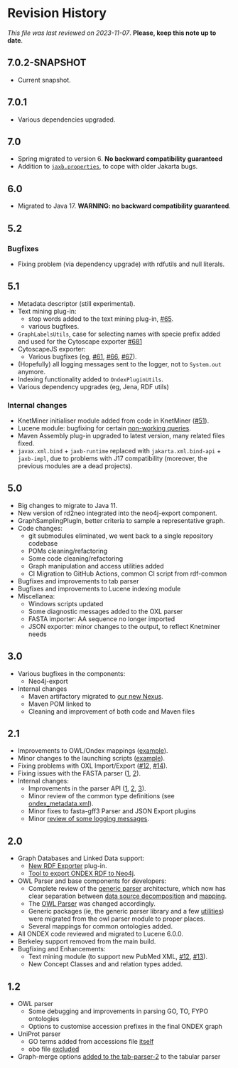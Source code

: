 # Revision History

*This file was last reviewed on 2023-11-07*. **Please, keep this note up to date**.

## 7.0.2-SNAPSHOT
* Current snapshot.

## 7.0.1
* Various dependencies upgraded.

## 7.0
* Spring migrated to version 6. **No backward compatibility guaranteed**
* Addition to [`jaxb.properties`](ondex-knet-builder/modules/oxl/src/main/resources/net/sourceforge/ondex/export/oxl/jaxb.properties), to cope with older Jakarta bugs.

## 6.0
* Migrated to Java 17. **WARNING: no backward compatibility guaranteed**.

## 5.2

### Bugfixes
* Fixing problem (via dependency upgrade) with rdfutils and null literals.


## 5.1
* Metadata descriptor (still experimental).
* Text mining plug-in:
  * stop words added to the text mining plug-in, [#65][i65].
  * various bugfixes.
* `GraphLabelsUtils`, case for selecting names with specie prefix added and used for the Cytoscape exporter [#681][i681]
* CytoscapeJS exporter:
  * Various bugfixes (eg, [#61][i61], [#66][i66], [#67][i67]).
* (Hopefully) all logging messages sent to the logger, not to `System.out` anymore.
* Indexing functionality added to `OndexPluginUtils`.
* Various dependency upgrades (eg, Jena, RDF utils)
  
[i681]: https://github.com/Rothamsted/knetminer/issues/681
[i65]: https://github.com/Rothamsted/knetbuilder/issues/65
[i61]: https://github.com/Rothamsted/knetbuilder/issues/61
[i66]: https://github.com/Rothamsted/knetbuilder/issues/66
[i67]: https://github.com/Rothamsted/knetbuilder/issues/67

### Internal changes
* KnetMiner initialiser module added from code in KnetMiner ([#51][i51]).
* Lucene module: bugfixing for certain [non-working queries][i53].
* Maven Assembly plug-in upgraded to latest version, many related files fixed.
* `javax.xml.bind` + `jaxb-runtime` replaced with `jakarta.xml.bind-api` + `jaxb-impl`, due to problems with J17 compatibility 
(moreover, the previous modules are a dead projects).


[i51]: https://github.com/Rothamsted/knetbuilder/issues/51
[i53]: https://github.com/Rothamsted/knetbuilder/issues/53

## 5.0
* Big changes to migrate to Java 11.
* New version of rd2neo integrated into the neo4j-export component.
* GraphSamplingPlugIn, better criteria to sample a representative graph.
* Code changes:
  * git submodules eliminated, we went back to a single repository codebase
  * POMs cleaning/refactoring
  * Some code cleaning/refactoring
  * Graph manipulation and access utilities added
  * CI Migration to GitHub Actions, common CI script from rdf-common
* Bugfixes and improvements to tab parser
* Bugfixes and improvements to Lucene indexing module
* Miscellanea:
  * Windows scripts updated
  * Some diagnostic messages added to the OXL parser
  * FASTA importer: AA sequence no longer imported
  * JSON exporter: minor changes to the output, to reflect Knetminer needs
 
## 3.0
* Various bugfixes in the components:
  * Neo4j-export
* Internal changes
  * Maven artifactory migrated to [our new Nexus](https://knetminer.org/artifactory/).
  * Maven POM linked to 
  * Cleaning and improvement of both code and Maven files

## 2.1
  * Improvements to OWL/Ondex mappings ([example](https://github.com/Rothamsted/ondex-knet-builder/commit/eff609d09550cc96f2ed877a91b45764aa6528e6)). 
  * Minor changes to the launching scripts ([example](https://github.com/Rothamsted/ondex-desktop/commit/0b2f5145207fb21553b682c78f81752b553eed09)).
  * Fixing problems with OXL Import/Export ([#12](https://github.com/Rothamsted/ondex-knet-builder/issues/12), [#14](https://github.com/Rothamsted/ondex-knet-builder/issues/14)).
  * Fixing issues with the FASTA parser ([1](https://github.com/Rothamsted/ondex-knet-builder/commit/3795afd8c10c3000bbc6f443dd0b33b5cd309f5a), [2](https://github.com/Rothamsted/ondex-knet-builder/commit/dbea4cd20bbbcfe2140a284c187d5fd4b66a5add)).
  * Internal changes:  
    * Improvements in the parser API ([1](https://github.com/Rothamsted/ondex-base/commit/4e3d238111a3367c7531b4815c0a777b1261ed6f), [2](https://github.com/Rothamsted/ondex-base/commit/7b3406761162ef0aa44f2706a349f341d3d8a9a1), [3](https://github.com/Rothamsted/ondex-base/commit/ff79d961a4f0fcf5c3a15d8ec7be99e694660419)).  
    * Minor review of the common type definitions (see [ondex_metadata.xml](https://github.com/Rothamsted/ondex-base/blob/master/datadir/src/main/resources/xml/ondex_metadata.xml)).  
    * Minor fixes to fasta-gff3 Parser and JSON Export plugins
    * Minor [review of some logging messages](https://github.com/Rothamsted/ondex-base/commit/38238b3fb0460a7d2e8417610b03309dfa5dfa74).  
  

## 2.0
  * Graph Databases and Linked Data support:
    * [New RDF Exporter](modules/rdf-export-2) plug-in.
    * [Tool to export ONDEX RDF to Neo4j](modules/neo4j-export).
  * OWL Parser and base components for developers:
    * Complete review of the [generic parser](https://github.com/Rothamsted/ondex-base/tree/master/core/parser-api) architecture, 
      which now has clear separation between [data source decomposition](https://github.com/Rothamsted/ondex-base/blob/master/core/parser-api/src/main/java/net/sourceforge/ondex/parser/Scanner.java) 
      and [mapping](https://github.com/Rothamsted/ondex-base/blob/master/core/parser-api/src/main/java/net/sourceforge/ondex/parser/Mapper.java). 
    * The [OWL Parser](https://github.com/Rothamsted/ondex-knet-builder/tree/master/modules/owl-parser/src/main/java/net/sourceforge/ondex/parser/owl) 
      was changed accordingly.
    * Generic packages (ie, the generic parser library and a few [utilities](https://github.com/Rothamsted/ondex-base/tree/master/core/base/src/main/java/net/sourceforge/ondex/core/util))
      were migrated from the owl parser module to proper places.
    * Several mappings for common ontologies added.
  * All ONDEX code reviewed and migrated to Lucene 6.0.0.  
  * Berkeley support removed from the main build.
  * Bugfixing and Enhancements:  
  	 * Text mining module (to support new PubMed XML, [#12](https://github.com/Rothamsted/ondex-knet-builder/issues/12), [#13](https://github.com/Rothamsted/ondex-knet-builder/issues/12)).
  	 * New Concept Classes and and relation types added.


## 1.2
  * OWL parser
    * Some debugging and improvements in parsing GO, TO, FYPO ontologies
    * Options to customise accession prefixes in the final ONDEX graph
  * UniProt parser
    * GO terms added from accessions file [itself](https://github.com/Rothamsted/ondex-knet-builder/commit/b07c6469c7631a82bce65a46226abcaa0d3a2a00)
    * obo file [excluded](https://github.com/Rothamsted/ondex-knet-builder/commit/6c383b8d2be4455be0c132b1065947af40c715e0)
  * Graph-merge options [added to the tab-parser-2](https://github.com/Rothamsted/ondex-knet-builder/commit/c0d907b099999635ecf577f32fec9fb8e0310e48) to the tabular parser
